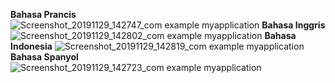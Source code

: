 **Bahasa Prancis**
![Screenshot_20191129_142747_com example myapplication](https://user-images.githubusercontent.com/43459430/69852035-c6af9e00-12b5-11ea-96da-43ed12b74731.jpg)
**Bahasa Inggris**
![Screenshot_20191129_142802_com example myapplication](https://user-images.githubusercontent.com/43459430/69852036-c6af9e00-12b5-11ea-8d0c-bc6981e1db5e.jpg)
**Bahasa Indonesia**
![Screenshot_20191129_142819_com example myapplication](https://user-images.githubusercontent.com/43459430/69852037-c7483480-12b5-11ea-9b8e-fff48d45dfea.jpg)
**Bahasa Spanyol**
![Screenshot_20191129_142723_com example myapplication](https://user-images.githubusercontent.com/43459430/69852038-c7483480-12b5-11ea-8cac-3ed7331b2f99.jpg)
